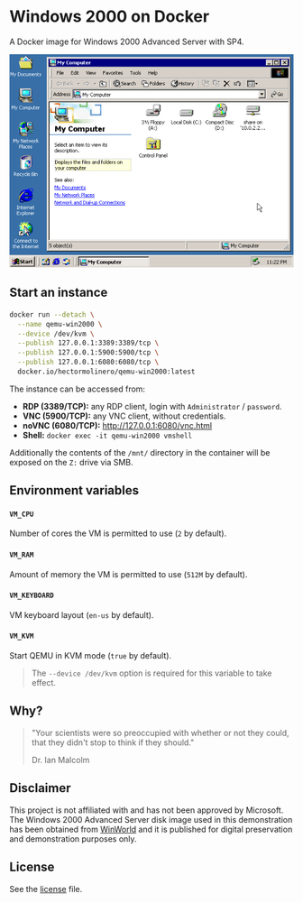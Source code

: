 # Windows 2000 on Docker

A Docker image for Windows 2000 Advanced Server with SP4.

![Desktop](data/img/desktop.png)

## Start an instance
```sh
docker run --detach \
  --name qemu-win2000 \
  --device /dev/kvm \
  --publish 127.0.0.1:3389:3389/tcp \
  --publish 127.0.0.1:5900:5900/tcp \
  --publish 127.0.0.1:6080:6080/tcp \
  docker.io/hectormolinero/qemu-win2000:latest
```

The instance can be accessed from:
 * **RDP (3389/TCP):** any RDP client, login with `Administrator` / `password`.
 * **VNC (5900/TCP):** any VNC client, without credentials.
 * **noVNC (6080/TCP):** http://127.0.0.1:6080/vnc.html
 * **Shell:** `docker exec -it qemu-win2000 vmshell`

Additionally the contents of the `/mnt/` directory in the container will be exposed on the `Z:` drive via SMB.

## Environment variables
#### `VM_CPU`
Number of cores the VM is permitted to use (`2` by default).

#### `VM_RAM`
Amount of memory the VM is permitted to use (`512M` by default).

#### `VM_KEYBOARD`
VM keyboard layout (`en-us` by default).

#### `VM_KVM`
Start QEMU in KVM mode (`true` by default).
> The `--device /dev/kvm` option is required for this variable to take effect.

## Why?
> "Your scientists were so preoccupied with whether or not they could, that they didn't stop to think if they should."
>
> Dr. Ian Malcolm

## Disclaimer
This project is not affiliated with and has not been approved by Microsoft.
The Windows 2000 Advanced Server disk image used in this demonstration has been obtained from [WinWorld](https://winworldpc.com/product/windows-nt-2000/final)
and it is published for digital preservation and demonstration purposes only.

## License
See the [license](LICENSE.md) file.
